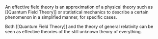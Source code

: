 An effective field theory is an approximation of a physical theory such as [[Quantum Field Theory]] or statistical mechanics to describe a certain phenomenon in a simplified manner, for specific cases.

Both [[Quantum Field Theory]] and the theory of general relativity can be seen as effective theories of the still unknown theory of everything.